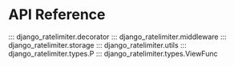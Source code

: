 # API Reference

::: django_ratelimiter.decorator
::: django_ratelimiter.middleware
::: django_ratelimiter.storage
::: django_ratelimiter.utils
::: django_ratelimiter.types.P
::: django_ratelimiter.types.ViewFunc

